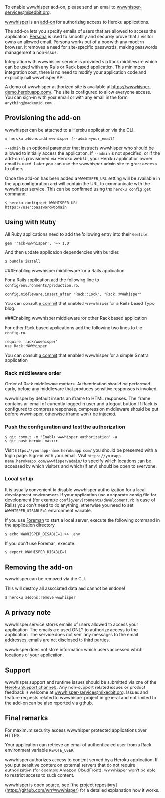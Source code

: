 To enable wwwhisper add-on, please send an email to
wwwhisper-service@mixedbit.org.

[wwwhisper](http://addons.heroku.com/wwwhisper) is an
[add-on](http://addons.heroku.com) for authorizing access to Heroku
applications.

The add-on lets you specify emails of users that are allowed to access
the application. [Persona](https://persona.org) is used to smoothly
and securely prove that a visitor owns an allowed email. Persona works
out of a box with any modern browser. It removes a need for
site-specific passwords, making passwords management a non-issue.

Integration with wwwhisper service is provided via Rack middleware
which can be used with any Rails or Rack based application. This
minimizes integration cost, there is no need to modify your
application code and explicitly call wwwhisper API.

A demo of wwwhisper authorized site is available at
https://wwwhisper-demo.herokuapp.com/. The site is configured to allow
everyone access. You can sign-in with your email or with any email in
the form `anything@mockmyid.com`.

## Provisioning the add-on

wwwhisper can be attached to a Heroku application via the CLI.

    $ heroku addons:add wwwhisper [--admin=your_email]

`--admin` is an optional parameter that instructs wwwhisper who should
be allowed to initially access the application. If `--admin` is not
specified, or if the add-on is provisioned via Heroku web UI, your
Heroku application owner email is used. Later you can use the
wwwhisper admin site to grant access to others.

Once the add-on has been added a `WWWHISPER_URL` setting will be
available in the app configuration and will contain the URL to
communicate with the wwwhisper service. This can be confirmed using the
`heroku config:get` command.

    $ heroku config:get WWWHISPER_URL
    https://user:password@domain


## Using with Ruby

All Ruby applications need to add the following entry into their
`Gemfile`.

    gem 'rack-wwwhisper', '~> 1.0'

And then update application dependencies with bundler.

    $ bundle install

###Enabling wwwhisper middleware for a Rails application

For a Rails application add the following line to
`config/environments/production.rb`.

    config.middleware.insert_after "Rack::Lock", "Rack::WWWhisper"

You can consult [a
commit](https://github.com/wrr/typo/commit/70acd99924dd59fab45efccc426233a2d9ee4f7e)
that enabled wwwhisper for a Rails based Typo blog.

###Enabling wwwhisper middleware for other Rack based application

For other Rack based applications add the following two lines to the
`config.ru`.

    require 'rack/wwwhisper'
    use Rack::WWWhisper

You can consult [a
commit](https://github.com/wrr/heroku-sinatra-app/commit/f152a4370d6b1c881f8dd60a91a3f050a8c6389b)
that enabled wwwhisper for a simple Sinatra application.

### Rack middleware order

Order of Rack middleware matters. Authentication should be
performed early, before any middleware that produces sensitive
responses is invoked.

wwwhisper by default inserts an iframe to HTML responses. The iframe
contains an email of currently logged in user and a logout button. If
Rack is configured to compress responses, compression middleware
should be put before wwwhisper, otherwise iframe won't be injected.

### Push the configuration and test the authorization

    $ git commit -m "Enable wwwhisper authorization" -a
    $ git push heroku master

Visit `https://yourapp-name.herokuapp.com/` you should be presented
with a login page. Sign-in with your email. Visit
`https://yourapp-name.herokuapp.com/wwwhisper/admin/` to specify which
locations can be accessed by which visitors and which (if any) should
be open to everyone.

### Local setup

It is usually convenient to disable wwwhisper authorization for a
local development environment. If your application use a separate
config file for development (for example
`config/environments/development.rb` in case of Rails) you don't need
to do anything, otherwise you need to set `WWWHISPER_DISABLE=1`
environment variable.

If you use [Foreman](config-vars#local_setup) to start a local server,
execute the following command in the application directory.

    $ echo WWWHISPER_DISABLE=1 >> .env

If you don't use Foreman, execute.

    $ export WWWHISPER_DISABLE=1


## Removing the add-on

wwwhisper can be removed via the CLI.

<div class="warning" markdown="1">This will destroy all associated data and cannot be undone!</div>

    $ heroku addons:remove wwwhisper

## A privacy note

wwwhisper service stores emails of users allowed to access your
application. The emails are used ONLY to authorize access to the
application. The service does not sent any messages to the email
addresses, emails are not disclosed to third parties.

wwwhisper does not store information which users accessed which
locations of your application.

## Support

wwwhisper support and runtime issues should be submitted via one of
the [Heroku Support channels](support-channels). Any non-support
related issues or product feedback is welcome at
wwwhisper-service@mixedbit.org. Issues and feature requests
related to wwwhisper project in general and not limited to the add-on
can be also reported via [github](https://github.com/wrr/wwwhisper).

## Final remarks

For maximum security access wwwhisper protected applications over HTTPS.

Your application can retrieve an email of authenticated user from a Rack
environment variable `REMOTE_USER`.

wwwhisper authorizes access to content served by a Heroku
application. If you put sensitive content on external servers that do
not require authorization (for example Amazon CloudFront), wwwhisper
won't be able to restrict access to such content.

wwwhisper is open source, see [the project repository]
(https://github.com/wrr/wwwhisper) for a detailed explanation how it
works.
